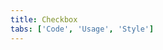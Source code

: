 ```yaml
---
title: Checkbox
tabs: ['Code', 'Usage', 'Style']
---
```



<component
    name="Checkbox"
    component="checkbox"
    variation="checkbox"
    experimental="true"
    hasReactVersion="true"
    hasVueVersion="checkbox--default"
    >
</component>
<component-docs component="checkbox" experimental="true"></component-docs>
